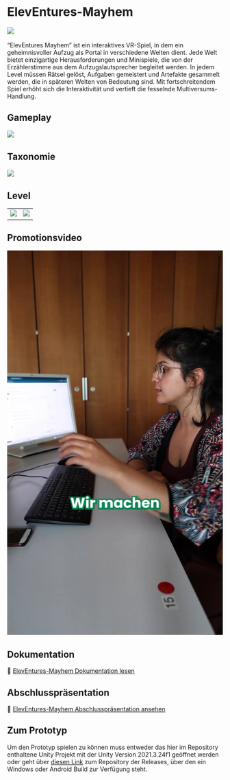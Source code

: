 # ElevEntures-Mayhem

<p align="left">
  <img src="https://github.com/user-attachments/assets/b4941a1e-f343-4e8d-a1b0-025d3fa9df5b" width="400" />
</p>


“ElevEntures Mayhem” ist ein interaktives VR-Spiel, in dem ein geheimnisvoller Aufzug als Portal in verschiedene Welten dient. Jede Welt bietet einzigartige Herausforderungen und Minispiele, die von der Erzählerstimme aus dem Aufzugslautsprecher begleitet werden. In jedem Level müssen Rätsel gelöst, Aufgaben gemeistert und Artefakte gesammelt werden, die in späteren Welten von Bedeutung sind. Mit fortschreitendem Spiel erhöht sich die Interaktivität und vertieft die fesselnde Multiversums-Handlung.



## Gameplay

<p align="left">
  <img src="https://github.com/user-attachments/assets/08458b57-0f8b-4576-b55b-21cb42548f50" width="300" />
</p>


## Taxonomie
<p align="left">
  <img src="https://github.com/user-attachments/assets/7ad69ed8-55ad-4599-ae55-eb5462dc437d" width="350" />
</p>


## Level

<table>
  <tr>
    <td>
      <img src="https://github.com/user-attachments/assets/7e13a30b-57dc-4d37-8883-a669269abd50" width="350" />
    </td>
    <td>
      <img src="https://github.com/user-attachments/assets/adecadc8-f40a-405f-b3b2-2c798309476e" width="350" />
    </td>
  </tr>
</table>

## Promotionsvideo

<!-- [![Promotionsvideo anschauen](./Thumbnail.png)](https://youtube.com/shorts/gOZpi7_n9A8) -->

<a href="https://youtube.com/shorts/gOZpi7_n9A8" target="_blank" rel="noopener noreferrer">
  <img src="./Thumbnail.png" alt="Promotionsvideo anschauen" />
</a>

## Dokumentation

📄 [ElevEntures-Mayhem Dokumentation lesen](./Dokumentation.pdf)

## Abschlusspräsentation

📄 [ElevEntures-Mayhem Abschlusspräsentation ansehen](./Abschlusspräsentation.pdf)

## Zum Prototyp

Um den Prototyp spielen zu können muss entweder das hier im Repository enthaltene Unity Projekt mit der Unity Version 2021.3.24f1 geöffnet werden oder geht über [diesen Link](https://github.com/athaeck/ElevEntures-Mayhem-releases) zum Repository der Releases, über den ein Windows oder Android Build zur Verfügung steht.

